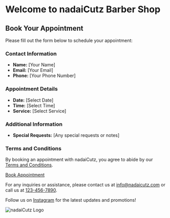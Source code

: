 # Welcome to nadaiCutz Barber Shop

## Book Your Appointment

Please fill out the form below to schedule your appointment:

### Contact Information
- **Name:** [Your Name]
- **Email:** [Your Email]
- **Phone:** [Your Phone Number]

### Appointment Details
- **Date:** [Select Date]
- **Time:** [Select Time]
- **Service:** [Select Service]

### Additional Information
- **Special Requests:** [Any special requests or notes]

### Terms and Conditions
By booking an appointment with nadaiCutz, you agree to abide by our [Terms and Conditions](#).

[Book Appointment](#)

For any inquiries or assistance, please contact us at [info@nadaicutz.com](mailto:info@nadaicutz.com) or call us at [123-456-7890](tel:123-456-7890).

Follow us on [Instagram](https://www.instagram.com/nadaicutz/) for the latest updates and promotions!

![nadaiCutz Logo](logo.png)
